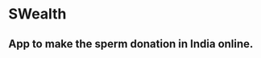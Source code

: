 # SWealth
App to make the sperm donation in India online.
------------------------------------------------

